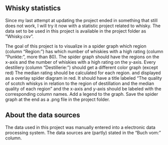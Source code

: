 ## Whisky statistics

Since my last attempt at updating the project ended in something that
still does not work, I will try it now with a statistic project related
to whisky. The data set to be used in this project is available in the
project folder as “Whisky.csv”.

The goal of this project is to visualize in a spider graph which region
(column “Region:”) has which number of whiskies with a high rating
(column “Punkte:”, more than 80). The spider graph should have the
regions on the x-axis and the number of whiskies with a high rating on
the y-axis. Every destillery (column “Destillerie:”) should get a
different color graph (except red) The median rating should be
calculated for each region. and displayed as a overlay spider diagram in
red. It should have a title labeled “The quality of scotch whiskys in
relation to the region of destillation and the median quality of each
region” and the x-axis and y-axis should be labeled with the
corresponding column names. Add a legend to the graph. Save the spider
graph at the end as a .png file in the project folder.

## About the data sources

The data used in this project was manually entered into a electronic
data processing system. The data sources are (partly) stated in the
“Buch vom:” column.
